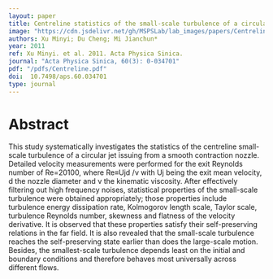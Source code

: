 ```yaml
---
layout: paper
title: Centreline statistics of the small-scale turbulence of a circular jet and their dependence on high frequency noise
image: "https://cdn.jsdelivr.net/gh/MSPSLab/lab_images/papers/Centreline-statistics.png"
authors: Xu Minyi; Du Cheng; Mi Jianchun*
year: 2011
ref: Xu Minyi. et al. 2011. Acta Physica Sinica.
journal: "Acta Physica Sinica, 60(3): 0-034701"
pdf: "/pdfs/Centreline.pdf"
doi:  10.7498/aps.60.034701
type: journal
---
```


# Abstract

This study systematically investigates the statistics of the centreline small-scale turbulence of a circular jet issuing from a smooth contraction nozzle. Detailed velocity measurements were performed for the exit Reynolds number of Re=20100, where Re≡Ujd /ν with Uj being the exit mean velocity, d the nozzle diameter and ν the kinematic viscosity. After effectively filtering out high frequency noises, statistical properties of the small-scale turbulence were obtained appropriately; those properties include turbulence energy dissipation rate, Kolmogorov length scale, Taylor scale, turbulence Reynolds number, skewness and flatness of the velocity derivative. It is observed that these properties satisfy their self-preserving relations in the far field. It is also revealed that the small-scale turbulence reaches the self-preserving state earlier than does the large-scale motion. Besides, the smallest-scale turbulence depends least on the initial and boundary conditions and therefore behaves most universally across different flows.
